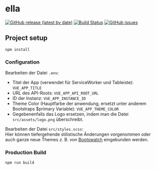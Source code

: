 # ella
[![GitHub release (latest by date)](https://img.shields.io/github/v/release/educorvi/ella_frontend)](https://github.com/educorvi/ella_frontend/releases/latest)
[![Build Status](https://jenkins.jp-studios.de/job/ella_frontend/job/master/badge/icon)](https://jenkins.jp-studios.de/blue/organizations/jenkins/ella_frontend/branches/)
[![GitHub issues](https://img.shields.io/github/issues/educorvi/ella_frontend)](https://github.com/educorvi/ella_frontend/issues)
## Project setup
```
npm install
```

### Configuration
Bearbeiten der Datei `.env`:
- Titel der App (verwendet für ServiceWorker und Tableiste): ``VUE_APP_TITLE``
- URL des API-Roots: ``VUE_APP_API_ROOT_URL``
- ID der Instanz: ``VUE_APP_INSTANCE_ID``
- Theme Color (Hauptfarbe der anwendung, ersetzt unter anderem Bootstraps $primary Variable): ``VUE_APP_THEME_COLOR``
- Gegebenenfalls das Logo ersetzen, indem man die Datei ``src/assets/logo.png`` überschreibt.

Bearbeiten der Datei ``src/styles.scss``:  
Hier können tiefergehende stilistische Änderungen vorgenommen oder auch ganze neue Themes z. B. von [Bootswatch](https://bootswatch.com/) eingebunden werden. 
### Production Build
```
npm run build
```
